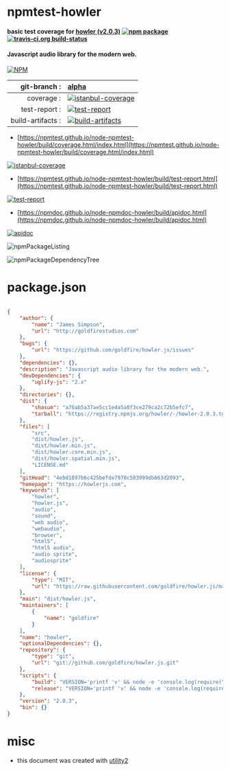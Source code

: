 # npmtest-howler

#### basic test coverage for  [howler (v2.0.3)](https://howlerjs.com)  [![npm package](https://img.shields.io/npm/v/npmtest-howler.svg?style=flat-square)](https://www.npmjs.org/package/npmtest-howler) [![travis-ci.org build-status](https://api.travis-ci.org/npmtest/node-npmtest-howler.svg)](https://travis-ci.org/npmtest/node-npmtest-howler)

#### Javascript audio library for the modern web.

[![NPM](https://nodei.co/npm/howler.png?downloads=true&downloadRank=true&stars=true)](https://www.npmjs.com/package/howler)

| git-branch : | [alpha](https://github.com/npmtest/node-npmtest-howler/tree/alpha)|
|--:|:--|
| coverage : | [![istanbul-coverage](https://npmtest.github.io/node-npmtest-howler/build/coverage.badge.svg)](https://npmtest.github.io/node-npmtest-howler/build/coverage.html/index.html)|
| test-report : | [![test-report](https://npmtest.github.io/node-npmtest-howler/build/test-report.badge.svg)](https://npmtest.github.io/node-npmtest-howler/build/test-report.html)|
| build-artifacts : | [![build-artifacts](https://npmtest.github.io/node-npmtest-howler/glyphicons_144_folder_open.png)](https://github.com/npmtest/node-npmtest-howler/tree/gh-pages/build)|

- [https://npmtest.github.io/node-npmtest-howler/build/coverage.html/index.html](https://npmtest.github.io/node-npmtest-howler/build/coverage.html/index.html)

[![istanbul-coverage](https://npmtest.github.io/node-npmtest-howler/build/screenCapture.buildCi.browser.%252Ftmp%252Fbuild%252Fcoverage.lib.html.png)](https://npmtest.github.io/node-npmtest-howler/build/coverage.html/index.html)

- [https://npmtest.github.io/node-npmtest-howler/build/test-report.html](https://npmtest.github.io/node-npmtest-howler/build/test-report.html)

[![test-report](https://npmtest.github.io/node-npmtest-howler/build/screenCapture.buildCi.browser.%252Ftmp%252Fbuild%252Ftest-report.html.png)](https://npmtest.github.io/node-npmtest-howler/build/test-report.html)

- [https://npmdoc.github.io/node-npmdoc-howler/build/apidoc.html](https://npmdoc.github.io/node-npmdoc-howler/build/apidoc.html)

[![apidoc](https://npmdoc.github.io/node-npmdoc-howler/build/screenCapture.buildCi.browser.%252Ftmp%252Fbuild%252Fapidoc.html.png)](https://npmdoc.github.io/node-npmdoc-howler/build/apidoc.html)

![npmPackageListing](https://npmtest.github.io/node-npmtest-howler/build/screenCapture.npmPackageListing.svg)

![npmPackageDependencyTree](https://npmtest.github.io/node-npmtest-howler/build/screenCapture.npmPackageDependencyTree.svg)



# package.json

```json

{
    "author": {
        "name": "James Simpson",
        "url": "http://goldfirestudios.com"
    },
    "bugs": {
        "url": "https://github.com/goldfire/howler.js/issues"
    },
    "dependencies": {},
    "description": "Javascript audio library for the modern web.",
    "devDependencies": {
        "uglify-js": "2.x"
    },
    "directories": {},
    "dist": {
        "shasum": "a76ab5a37ae5cc1e4a5a0f3ce279ca2c72b5efc7",
        "tarball": "https://registry.npmjs.org/howler/-/howler-2.0.3.tgz"
    },
    "files": [
        "src",
        "dist/howler.js",
        "dist/howler.min.js",
        "dist/howler.core.min.js",
        "dist/howler.spatial.min.js",
        "LICENSE.md"
    ],
    "gitHead": "4ebd1897b6c425befde7970c583999db663d2093",
    "homepage": "https://howlerjs.com",
    "keywords": [
        "howler",
        "howler.js",
        "audio",
        "sound",
        "web audio",
        "webaudio",
        "browser",
        "html5",
        "html5 audio",
        "audio sprite",
        "audiosprite"
    ],
    "license": {
        "type": "MIT",
        "url": "https://raw.githubusercontent.com/goldfire/howler.js/master/LICENSE.md"
    },
    "main": "dist/howler.js",
    "maintainers": [
        {
            "name": "goldfire"
        }
    ],
    "name": "howler",
    "optionalDependencies": {},
    "repository": {
        "type": "git",
        "url": "git://github.com/goldfire/howler.js.git"
    },
    "scripts": {
        "build": "VERSION='printf 'v' && node -e 'console.log(require(\"./package.json\").version)'' && sed -i '' '2s/.*/ *  howler.js '\"$VERSION\"'/' src/howler.core.js && sed -i '' '4s/.*/ *  howler.js '\"$VERSION\"'/' src/plugins/howler.spatial.js && uglifyjs --preamble \"/*! howler.js $VERSION | (c) 2013-2017, James Simpson of GoldFire Studios | MIT License | howlerjs.com */\" src/howler.core.js -c -m --screw-ie8 -o dist/howler.core.min.js && uglifyjs --preamble \"/*! howler.js $VERSION | Spatial Plugin | (c) 2013-2017, James Simpson of GoldFire Studios | MIT License | howlerjs.com */\" src/plugins/howler.spatial.js -c -m --screw-ie8 -o dist/howler.spatial.min.js && awk 'FNR==1{echo \"\"}1' dist/howler.core.min.js dist/howler.spatial.min.js | sed '3s~.*~/*! Spatial Plugin */~' | perl -pe 'chomp if eof' > dist/howler.min.js && awk '(NR>1 && FNR==1){printf (\"\\n\\n\")};1' src/howler.core.js src/plugins/howler.spatial.js > dist/howler.js",
        "release": "VERSION='printf 'v' && node -e 'console.log(require(\"./package.json\").version)'' && git tag $VERSION && git push && git push origin $VERSION && npm publish"
    },
    "version": "2.0.3",
    "bin": {}
}
```



# misc
- this document was created with [utility2](https://github.com/kaizhu256/node-utility2)
